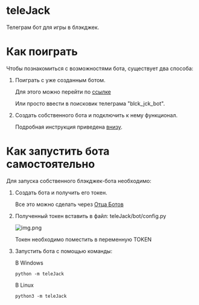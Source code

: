 # teleJack
Телеграм бот для игры в блэкджек.

# Как поиграть
Чтобы познакомиться с возможностями бота, существует два способа:
1) Поиграть с уже созданным ботом. 
   
    Для этого можно перейти по <a href='https://t.me/blck_jck_bot'>ссылке</a>
    
    Или просто ввести в поисковик телеграма "blck_jck_bot".


2) Создать собственного бота и подключить к нему функционал.
    
    Подробная инструкция приведена <a href="#how_to_run">внизу</a>.

<h1 id="how_to_run">Как запустить бота самостоятельно</h1>
Для запуска собственного блэкджек-бота необходимо:

1) Создать бота и получить его токен.

    Все это можно сделать через <a href='https://t.me/BotFather'>Отца Ботов</a>


2) Полученный токен вставить в файл: teleJack/bot/config.py
    
    ![img.png](img.png)
    
    Токен необходимо поместить в переменную TOKEN


3) Запустить бота с помощью команды:
    
    В Windows
   <pre><code>python -m teleJack</code></pre>
    
    В Linux
   <pre><code>python3 -m teleJack</code></pre>

